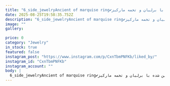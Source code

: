```yaml
---
title: "6_side_jewelryAncient of marquise ring✔️انگشتر مارکیز💎 مزین شده با برلیان و تخمه مارکیز SSV1🔬 ستینگ: Delicate french V split & Prong setting______________________#Microsetting #microsettingtrainer #stonesetting #stonesetter #setting_prong #setting_scallop #v_split_setting #Initiative #Creativity #Art #brilliant #marquise #jewelry #jewellryroja99w"
date: 2025-08-25T19:58:35.752Z
description: "6_side_jewelryAncient of marquise ring✔️انگشتر مارکیز💎 مزین شده با برلیان و تخمه مارکیز SSV1🔬 ستینگ: Delicate french V split & Prong setting______________________#Microsetting #microsettingtrainer #stonesetting #stonesetter #setting_prong #setting_scallop #v_split_setting #Initiative #Creativity #Art #brilliant #marquise #jewelry #jewellryroja99w"
image: ""
gallery:

price: 0
category: "Jewelry"
in_stock: true
featured: false
instagram_post: "https://www.instagram.com/p/CxnTbmPNFKb/liked_by/"
instagram_id: "CxnTbmPNFKb"
instagram_account: ""
body: |
  6_side_jewelryAncient of marquise ring✔️انگشتر مارکیز💎 مزین شده با برلیان و تخمه مارکیز SSV1🔬 ستینگ: Delicate french V split & Prong setting______________________#Microsetting #microsettingtrainer #stonesetting #stonesetter #setting_prong #setting_scallop #v_split_setting #Initiative #Creativity #Art #brilliant #marquise #jewelry #jewellryroja99w
---
```


